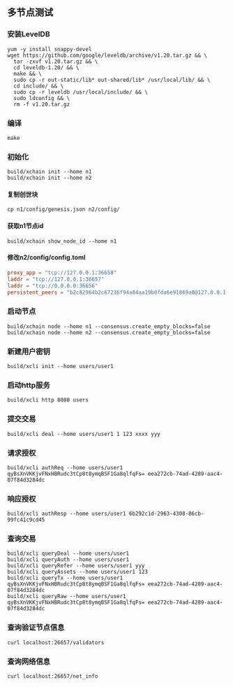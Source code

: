 
## 多节点测试


### 安装LevelDB
```
yum -y install snappy-devel
wget https://github.com/google/leveldb/archive/v1.20.tar.gz && \
  tar -zxvf v1.20.tar.gz && \
  cd leveldb-1.20/ && \
  make && \
  sudo cp -r out-static/lib* out-shared/lib* /usr/local/lib/ && \
  cd include/ && \
  sudo cp -r leveldb /usr/local/include/ && \
  sudo ldconfig && \
  rm -f v1.20.tar.gz
```



### 编译

```shell
make
```



### 初始化

```shell
build/xchain init --home n1
build/xchain init --home n2
```



#### 复制创世块

```shell
cp n1/config/genesis.json n2/config/
```



#### 获取n1节点id

```shell
build/xchain show_node_id --home n1
```



#### 修改n2/config/config.toml

```toml
proxy_app = "tcp://127.0.0.1:36658"
laddr = "tcp://127.0.0.1:36657"
laddr = "tcp://0.0.0.0:36656"
persistent_peers = "b2c82964b2c67236f94a84aa19b0fda6e91869a0@127.0.0.1:26656"
```

### 启动节点
```shell
build/xchain node --home n1 --consensus.create_empty_blocks=false
build/xchain node --home n2 --consensus.create_empty_blocks=false
```

### 新建用户密钥
```
build/xcli init --home users/user1
```

### 启动http服务
```
build/xcli http 8080 users
```



### 提交交易

```shell
build/xcli deal --home users/user1 1 123 xxxx yyy
```

### 请求授权
```shell
build/xcli authReq --home users/user1 qyBsXnVKKjvFNxHBRudc3tCp8t8ymqBSF1Ga8qlfqFs= eea272cb-74ad-4289-aac4-07f84d3284dc
```



### 响应授权

```shell
build/xcli authResp --home users/user1 6b292c1d-2963-4308-86cb-99fc41c9cd45
```



### 查询交易

```shell
build/xcli queryDeal --home users/user1
build/xcli queryAuth --home users/user1
build/xcli queryRefer --home users/user1 yyy
build/xcli queryAssets --home users/user1 123
build/xcli queryTx --home users/user1 qyBsXnVKKjvFNxHBRudc3tCp8t8ymqBSF1Ga8qlfqFs= eea272cb-74ad-4289-aac4-07f84d3284dc
build/xcli queryRaw --home users/user1 qyBsXnVKKjvFNxHBRudc3tCp8t8ymqBSF1Ga8qlfqFs= eea272cb-74ad-4289-aac4-07f84d3284dc
```



### 查询验证节点信息

```shell
curl localhost:26657/validators
```



### 查询网络信息

```shell
curl localhost:26657/net_info
```
